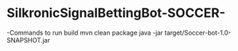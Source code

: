 # SilkronicSignalBettingBot-SOCCER-
-Commands to run build 
mvn clean package 
java -jar target/Soccer-bot-1.0-SNAPSHOT.jar 

